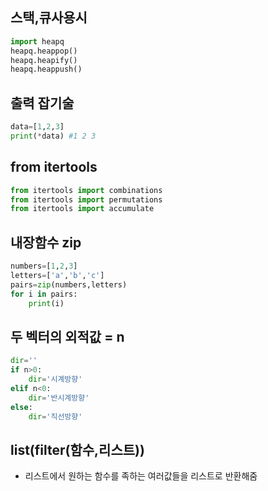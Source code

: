 ## 스택,큐사용시
```py
import heapq
heapq.heappop()
heapq.heapify()
heapq.heappush()
```

## 출력 잡기술
```py
data=[1,2,3]
print(*data) #1 2 3
```

## from itertools

```py
from itertools import combinations
from itertools import permutations
from itertools import accumulate
```

## 내장함수 zip
```py
numbers=[1,2,3]
letters=['a','b','c']
pairs=zip(numbers,letters)
for i in pairs:
    print(i)
```

## 두 벡터의 외적값 = n
```py
dir=''
if n>0:
    dir='시계방향'
elif n<0:
    dir='반시계방향'
else:
    dir='직선방향'
```

## list(filter(함수,리스트))
- 리스트에서 원하는 함수를 족하는 여러값들을 리스트로 반환해줌